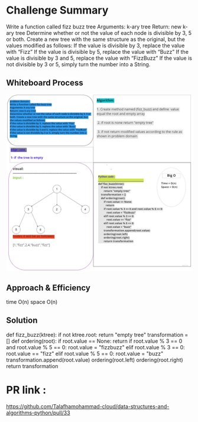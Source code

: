 # Challenge Summary
<!-- Description of the challenge -->
Write a function called fizz buzz tree
Arguments: k-ary tree
Return: new k-ary tree
Determine whether or not the value of each node is divisible by 3, 5 or both. Create a new tree with the same structure as the original, but the values modified as follows:
If the value is divisible by 3, replace the value with “Fizz”
If the value is divisible by 5, replace the value with “Buzz”
If the value is divisible by 3 and 5, replace the value with “FizzBuzz”
If the value is not divisible by 3 or 5, simply turn the number into a String.
## Whiteboard Process
<!-- Embedded whiteboard image -->
![image](ch18fbtree.jpg)
## Approach & Efficiency
<!-- What approach did you take? Why? What is the Big O space/time for this approach? -->
time O(n)
space O(n)
## Solution
<!-- Show how to run your code, and examples of it in action -->
def fizz_buzz(ktree):
    if not ktree.root:
        return "empty tree"
    transformation = []
    def ordering(root):
        if root.value == None:
           return
        if root.value % 3 == 0 and root.value % 5 == 0:
            root.value = "fizzbuzz"
        elif root.value % 3 == 0:
            root.value == "fizz"
        elif root.value % 5 == 0:
            root.value = "buzz"
        transformation.append(root.value)
        ordering(root.left)
        ordering(root.right)
        return transformation
# PR link :
https://github.com/Talafhamohammad-cloud/data-structures-and-algorithms-python/pull/33
